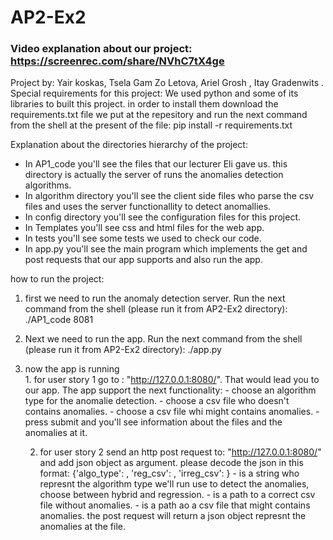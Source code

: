 # AP2-Ex2

### Video explanation about our project: https://screenrec.com/share/NVhC7tX4ge

Project by: Yair koskas, Tsela Gam Zo Letova, Ariel Grosh , Itay Gradenwits .
Special requirements for this project: 
        We used python and some of its libraries to built this project. in order to install them download the requirements.txt file
        we put at the repesitory and run the next command from the shell at the present of the file:
        pip install -r requirements.txt
        
Explanation about the directories hierarchy of the project:
  - In AP1_code you'll see the files that our lecturer Eli gave us. this directory is actually the server of runs the anomalies detection algorithms.
  - In algorithm directory you'll see the client side files who parse the csv files and uses the server functionallity to detect anomallies.
  - In config directory you'll see the configuration files for this project.
  - In Templates you'll see css and html files for the web app.
  - In tests you'll see some tests we used to check our code.
  - In app.py you'll see the main program which implements the get and post requests that our app supports and also run the app.
    
how to run the project:
   1. first we need to run the anomaly detection server. Run the next command from the shell (please run it from AP2-Ex2 directory):
            ./AP1_code 8081

   2. Next we need to run the app. Run the next command from the shell (please run it from AP2-Ex2 directory):
            ./app.py

   3. now the app is running    
          1. for user story 1 go to : "http://127.0.0.1:8080/".
              That would lead you to our app. The app support the next functionality:
                - choose an algorithm type  for the anomalie detection.
                - choose a csv file who doesn't contains anomalies.
                - choose a csv file whi might contains anomalies.
                - press submit and you'll see information about the files and the anomalies at it.
                
         2. for user story 2 send an http post request to: "http://127.0.0.1:8080/" and add json object as argument.
                  please decode the json in this format: {'algo_type': <algorithm Type>, 'reg_csv': <path1> , 'irreg_csv': <path2>}
                   - <algorithm type> is a string who represnt the algorithm type we'll run use to detect the anomalies,
                     choose between hybrid and regression.
                   - <path1> is a path to a correct csv file without anomalies.
                   - <path2> is a path ao a csv file that might contains anomalies.
                  the post request will return a json object represnt the anomalies at the file.
                                    
                                    
                                       
                                       
